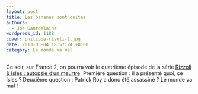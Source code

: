 ```yaml
---
layout: post
title: Les bananes sont cuites
authors:
  - Joe Gantdelaine
wordpress_id: 1188
cover: philippe-risoli-2.jpg
date: 2013-03-04 18:57:24 +0100
category: Le monde va mal
---
```


Ce soir, sur France 2, on pourra voir le quatrième épisode de la série [Rizzoli
& Isles : autopsie d’un meurtre][1]. Première question : il a présenté quoi, ce
Isles ? Deuxième question : Patrick Roy a donc été assassiné ? Le monde va mal !

[1]: https://www.allocine.fr/series/ficheserie_gen_cserie=8093.html

